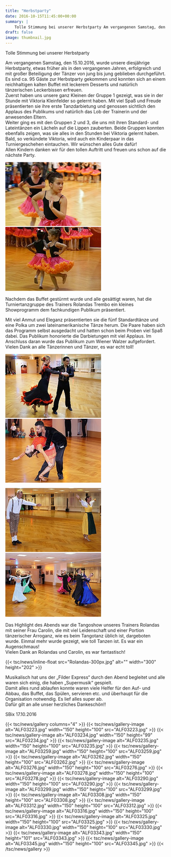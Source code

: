 ```yaml
---
title: "Herbstparty"
date: 2016-10-15T11:45:00+00:00
summary: |
    Tolle Stimmung bei unserer Herbstparty Am vergangenen Samstag, den 15.10.2016, wurde unsere diesjährige Herbstparty, etwas früher als in den vergangenen Jahren, erfolgreich und mit großer Beteiligung der Tänzer von jung bis jung geblieben durchgeführt. Es sind ca. 95 Gäste zur Herbstparty gekommen und konnten sich an einem reichhaltigen kalten Buffet mit leckerem Desserts und natürlich tänzerischen Leckerbissen erfreuen.
draft: false
image: thumbnail.jpg
---
```


Tolle Stimmung bei unserer Herbstparty

Am vergangenen Samstag, den 15.10.2016, wurde unsere diesjährige Herbstparty, etwas früher als in den vergangenen Jahren, erfolgreich und mit großer Beteiligung der Tänzer von jung bis jung geblieben durchgeführt. Es sind ca. 95 Gäste zur Herbstparty gekommen und konnten sich an einem reichhaltigen kalten Buffet mit leckerem Desserts und natürlich tänzerischen Leckerbissen erfreuen.  
Zuerst haben uns unsere ganz Kleinen der Gruppe 1 gezeigt, was sie in der Stunde mit Viktoria Kleinfelder so gelernt haben. Mit viel Spaß und Freude präsentierten sie ihre erste Tanzdarbietung und genossen sichtlich den Applaus des Publikums und natürlich das Lob der Trainerin und der anwesenden Eltern.   
Weiter ging es mit den Gruppen 2 und 3, die uns mit ihren Standard- und Lateintänzen ein Lächeln auf die Lippen zauberten. Beide Gruppen konnten ebenfalls zeigen, was sie alles in den Stunden bei Viktoria gelernt haben. Bald, so verkündete Viktoria, wird auch ein Kinderpaar in das Turniergeschehen eintauchen. Wir wünschen alles Gute dafür!  
Allen Kindern danken wir für den tollen Auftritt und freuen uns schon auf die nächste Party.

![](Kinder_300px.jpg)![](Kinder1_300px.jpg)

Nachdem das Buffet gestürmt wurde und alle gesättigt waren, hat die Turniertanzgruppe des Trainers Rolandas Trembo ein kleines Showprogramm dem fachkundigen Publikum präsentiert.

Mit viel Anmut und Eleganz präsentierten sie die fünf Standardtänze und eine Polka um zwei lateinamerikanische Tänze herum. Die Paare haben sich das Programm selbst ausgedacht und hatten schon beim Proben viel Spaß dabei. Das Publikum honorierte die Darbietungen mit viel Applaus. Im Anschluss daran wurde das Publikum zum Wiener Walzer aufgefordert.  
Vielen Dank an alle Tänzerinnen und Tänzer, es war echt toll!

![](Paso_300px.jpg)![](Latein_300px.jpg)

![](Polka_300px.jpg)![](Standard_300px.jpg)

Das Highlight des Abends war die Tangoshow unseres Trainers Rolandas mit seiner Frau Carolin, die mit viel Leidenschaft und einer Portion tänzerischer Arroganz, wie es beim Tangotanz üblich ist, dargeboten wurde. Einmal mehr wurde gezeigt, wie toll Tanzen ist. Es war ein Augenschmaus!  
Vielen Dank an Rolandas und Carolin, es war fantastisch!

{{< tsc/news/inline-float src="Rolandas-300px.jpg" alt="" width="300" height="202" >}}

Musikalisch hat uns der „Filder Express“ durch den Abend begleitet und alle waren sich einig, die haben „Supermusik“ gespielt.   
Damit alles rund ablaufen konnte waren viele Helfer für den Auf- und Abbau, das Buffet, das Spülen, servieren etc. und überhaupt für die Organisation notwendig. Es lief alles super ab.   
Dafür gilt an alle unser herzliches Dankeschön!!

  
SBix 17.10.2016

{{< tsc/news/gallery columns="4" >}}
  {{< tsc/news/gallery-image alt="ALF03223.jpg" width="150" height="100" src="ALF03223.jpg" >}}
  {{< tsc/news/gallery-image alt="ALF03234.jpg" width="150" height="99" src="ALF03234.jpg" >}}
  {{< tsc/news/gallery-image alt="ALF03235.jpg" width="150" height="100" src="ALF03235.jpg" >}}
  {{< tsc/news/gallery-image alt="ALF03259.jpg" width="150" height="100" src="ALF03259.jpg" >}}
  {{< tsc/news/gallery-image alt="ALF03262.jpg" width="150" height="100" src="ALF03262.jpg" >}}
  {{< tsc/news/gallery-image alt="ALF03276.jpg" width="150" height="100" src="ALF03276.jpg" >}}
  {{< tsc/news/gallery-image alt="ALF03278.jpg" width="150" height="100" src="ALF03278.jpg" >}}
  {{< tsc/news/gallery-image alt="ALF03290.jpg" width="150" height="100" src="ALF03290.jpg" >}}
  {{< tsc/news/gallery-image alt="ALF03299.jpg" width="150" height="100" src="ALF03299.jpg" >}}
  {{< tsc/news/gallery-image alt="ALF03308.jpg" width="150" height="100" src="ALF03308.jpg" >}}
  {{< tsc/news/gallery-image alt="ALF03312.jpg" width="150" height="100" src="ALF03312.jpg" >}}
  {{< tsc/news/gallery-image alt="ALF03316.jpg" width="150" height="100" src="ALF03316.jpg" >}}
  {{< tsc/news/gallery-image alt="ALF03325.jpg" width="150" height="100" src="ALF03325.jpg" >}}
  {{< tsc/news/gallery-image alt="ALF03330.jpg" width="150" height="100" src="ALF03330.jpg" >}}
  {{< tsc/news/gallery-image alt="ALF03343.jpg" width="150" height="101" src="ALF03343.jpg" >}}
  {{< tsc/news/gallery-image alt="ALF03345.jpg" width="150" height="100" src="ALF03345.jpg" >}}
{{< /tsc/news/gallery >}}


